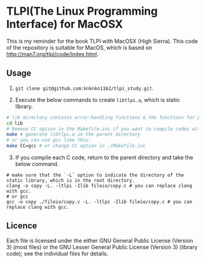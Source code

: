 # TLPI(The Linux Programming Interface) for MacOSX

This is my reminder for the book TLPI with MacOSX (High Sierra). This code of the repository is suitable for MacOS, which is based on http://man7.org/tlpi/code/index.html.

## Usage

1. `git clone git@github.com:knknkn1162/tlpi_study.git`.

2. Execute the below commands to create `libtlpi.a`, which is static library.

```bash
# lib directory contains error-handling functions & the functions for parsing command-line arguments
cd lib
# Remove CC option in the Makefile.inc if you want to compile codes with gcc.
make # generate libtlpi.a in the parent directory
# or you can use gcc like this:
make CC=gcc # or change CC option in ./Makefile.inc
```

3. If you compile each C code, return to the parent directory and take the below command.

```
# make sure that the `-L` option to indicate the directory of the static library, which is in the root directory.
clang -o copy -L. -ltlpi -Ilib fileio/copy.c # you can replace clang with gcc.
# or gcc
gcc -o copy ./fileio/copy.c -L. -ltlpi -Ilib fileio/copy.c # you can replace clang with gcc.
```

## Licence

Each file is licensed under the either GNU General Public License (Version 3) (most files) or the GNU Lesser General Public License (Version 3) (library code); see the individual files for details.
